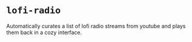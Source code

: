 # `lofi-radio`

Automatically curates a list of lofi radio streams from youtube and plays them back in a cozy interface.
